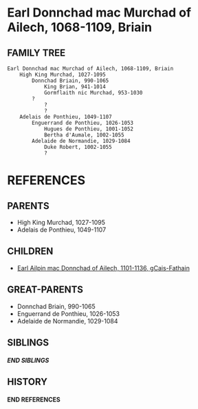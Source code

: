 # Earl Donnchad mac Murchad of Ailech, 1068-1109, Briain

## FAMILY TREE
```
Earl Donnchad mac Murchad of Ailech, 1068-1109, Briain
    High King Murchad, 1027-1095
        Donnchad Briain, 990-1065
            King Brian, 941-1014
            Gormflaith nic Murchad, 953-1030
        ?
            ?
            ?
    Adelais de Ponthieu, 1049-1107
        Enguerrand de Ponthieu, 1026-1053
            Hugues de Ponthieu, 1001-1052
            Bertha d'Aumale, 1002-1055
        Adelaide de Normandie, 1029-1084
            Duke Robert, 1002-1055
            ?
```


# REFERENCES

## PARENTS 
* High King Murchad, 1027-1095
* Adelais de Ponthieu, 1049-1107

## CHILDREN 
* [Earl Ailpin mac Donnchad of Ailech, 1101-1136, gCais-Fathain](p/ailpin_mac_donnchad_1101.md)


## GREAT-PARENTS 
* Donnchad Briain, 990-1065
* Enguerrand de Ponthieu, 1026-1053
* Adelaide de Normandie, 1029-1084

## SIBLINGS

##### END SIBLINGS  
## HISTORY

#### END REFERENCES
